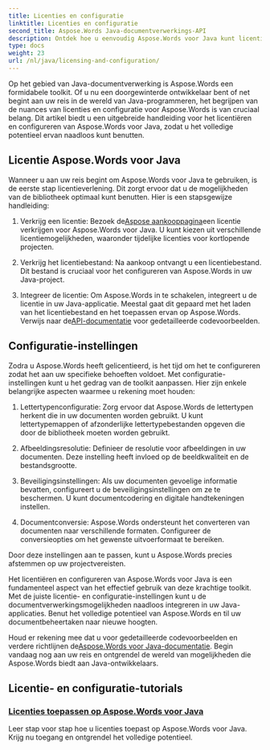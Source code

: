 ```yaml
---
title: Licenties en configuratie
linktitle: Licenties en configuratie
second_title: Aspose.Words Java-documentverwerkings-API
description: Ontdek hoe u eenvoudig Aspose.Words voor Java kunt licentiëren en configureren. Duik in de fijne kneepjes van het opzetten van deze krachtige toolkit voor documentverwerking in uw Java-toepassingen.
type: docs
weight: 23
url: /nl/java/licensing-and-configuration/
---
```

Op het gebied van Java-documentverwerking is Aspose.Words een formidabele toolkit. Of u nu een doorgewinterde ontwikkelaar bent of net begint aan uw reis in de wereld van Java-programmeren, het begrijpen van de nuances van licenties en configuratie voor Aspose.Words is van cruciaal belang. Dit artikel biedt u een uitgebreide handleiding voor het licentiëren en configureren van Aspose.Words voor Java, zodat u het volledige potentieel ervan naadloos kunt benutten.

## Licentie Aspose.Words voor Java

Wanneer u aan uw reis begint om Aspose.Words voor Java te gebruiken, is de eerste stap licentieverlening. Dit zorgt ervoor dat u de mogelijkheden van de bibliotheek optimaal kunt benutten. Hier is een stapsgewijze handleiding:

1.  Verkrijg een licentie: Bezoek de[Aspose aankooppagina](https://purchase.aspose.com/buy)een licentie verkrijgen voor Aspose.Words voor Java. U kunt kiezen uit verschillende licentiemogelijkheden, waaronder tijdelijke licenties voor kortlopende projecten.

2. Verkrijg het licentiebestand: Na aankoop ontvangt u een licentiebestand. Dit bestand is cruciaal voor het configureren van Aspose.Words in uw Java-project.

3.  Integreer de licentie: Om Aspose.Words in te schakelen, integreert u de licentie in uw Java-applicatie. Meestal gaat dit gepaard met het laden van het licentiebestand en het toepassen ervan op Aspose.Words. Verwijs naar de[API-documentatie](https://reference.aspose.com/words/java/) voor gedetailleerde codevoorbeelden.

## Configuratie-instellingen

Zodra u Aspose.Words heeft gelicentieerd, is het tijd om het te configureren zodat het aan uw specifieke behoeften voldoet. Met configuratie-instellingen kunt u het gedrag van de toolkit aanpassen. Hier zijn enkele belangrijke aspecten waarmee u rekening moet houden:

1. Lettertypenconfiguratie: Zorg ervoor dat Aspose.Words de lettertypen herkent die in uw documenten worden gebruikt. U kunt lettertypemappen of afzonderlijke lettertypebestanden opgeven die door de bibliotheek moeten worden gebruikt.

2. Afbeeldingsresolutie: Definieer de resolutie voor afbeeldingen in uw documenten. Deze instelling heeft invloed op de beeldkwaliteit en de bestandsgrootte.

3. Beveiligingsinstellingen: Als uw documenten gevoelige informatie bevatten, configureert u de beveiligingsinstellingen om ze te beschermen. U kunt documentcodering en digitale handtekeningen instellen.

4. Documentconversie: Aspose.Words ondersteunt het converteren van documenten naar verschillende formaten. Configureer de conversieopties om het gewenste uitvoerformaat te bereiken.

Door deze instellingen aan te passen, kunt u Aspose.Words precies afstemmen op uw projectvereisten.

Het licentiëren en configureren van Aspose.Words voor Java is een fundamenteel aspect van het effectief gebruik van deze krachtige toolkit. Met de juiste licentie- en configuratie-instellingen kunt u de documentverwerkingsmogelijkheden naadloos integreren in uw Java-applicaties. Benut het volledige potentieel van Aspose.Words en til uw documentbeheertaken naar nieuwe hoogten.

 Houd er rekening mee dat u voor gedetailleerde codevoorbeelden en verdere richtlijnen de[Aspose.Words voor Java-documentatie](https://reference.aspose.com/words/java/). Begin vandaag nog aan uw reis en ontgrendel de wereld van mogelijkheden die Aspose.Words biedt aan Java-ontwikkelaars.

## Licentie- en configuratie-tutorials
### [Licenties toepassen op Aspose.Words voor Java](./applying-licensing/)
Leer stap voor stap hoe u licenties toepast op Aspose.Words voor Java. Krijg nu toegang en ontgrendel het volledige potentieel.